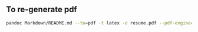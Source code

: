 ## To re-generate pdf
```bash
pandoc Markdown/README.md --to=pdf -t latex -o resume.pdf --pdf-engine=xelatex -V geometry:"top=1cm, bottom=0cm, left=1cm, right=1cm" -V colorlinks=true -V linkcolor=blue
```